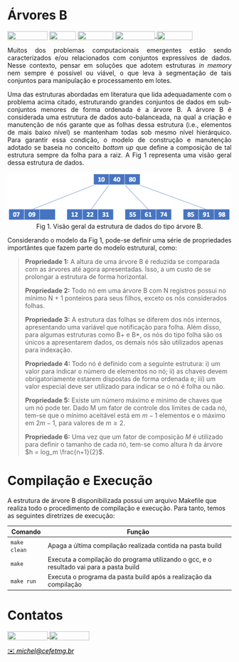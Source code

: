 # Árvores B

<div style="display: inline-block;">
<img align="center" height="20px" width="90px" src="https://img.shields.io/badge/Maintained%3F-yes-green.svg"/> 
<img align="center" height="20px" width="60px" src="https://img.shields.io/badge/C%2B%2B-00599C?style=for-the-badge&logo=c%2B%2B&logoColor=white"/> 
<img align="center" height="20px" width="80px" src="https://img.shields.io/badge/Made%20for-VSCode-1f425f.svg"/> 
<a href="https://github.com/mpiress/midpy/issues">
<img align="center" height="20px" width="90px" src="https://img.shields.io/badge/contributions-welcome-brightgreen.svg?style=flat"/>
<img align="center" height="20px" width="80px" src="https://badgen.net/badge/license/MIT/green"/>
</a> 
</div>

<p> </p>
<p> </p>

<p align="justify">
Muitos dos problemas computacionais emergentes estão sendo caracterizados e/ou relacionados com conjuntos expressívos de dados. Nesse contexto, pensar em soluções que adotem estruturas <i>in memory</i> nem sempre é possível ou viável, o que leva à segmentação de tais conjuntos para manipulação e processamento em lotes.  
</p>

<p align="justify">
Uma das estruturas abordadas em literatura que lida adequadamente com o problema acima citado, estruturando grandes conjuntos de dados em sub-conjuntos menores de forma ordenada é a árvore B. A árvore B é considerada uma estrutura de dados auto-balanceada, na qual a criação e manutenção de nós garante que as folhas dessa estrutura (i.e., elementos de mais baixo nível) se mantenham todas sob mesmo nível hierárquico. Para garantir essa condição, o modelo de construção e manutenção adotado se baseia no conceito <i>bottom up</i> que define a composição de tal estrutura sempre da folha para a raiz. A Fig 1 representa uma visão geral dessa estrutura de dados. 
</p>

<p align="center">
  <img src="imgs/b.png" /><br/>
  <caption>Fig 1. Visão geral da estrutura de dados do tipo árvore B.</caption>
</p>

<p align="justify">
Considerando o modelo da Fig 1, pode-se definir uma série de propriedades importântes que fazem parte do modelo estrutural, como:
</p>

> **Propriedade 1:** A altura de uma árvore B é reduzida se comparada com as árvores até agora apresentadas. Isso, a um custo de se prolongar a estrutura de forma horizontal.
>
> **Propriedade 2:** Todo nó em uma árvore B com N registros possui no mínimo N + 1 ponteiros para seus filhos, exceto os nós considerados folhas.
>
> **Propriedade 3:** A estrutura das folhas se diferem dos nós internos, apresentando uma variável que notificação para folha. Além disso, para algumas estruturas como B+ e B\*, os nós do tipo folha são os únicos a apresentarem dados, os demais nós são utilizados apenas para indexação. 
>
> **Propriedade 4:** Todo nó é definido com a seguinte estrutura: i) um valor para indicar o número de elementos no nó; ii) as chaves devem obrigatoriamente estarem dispostas de forma ordenada e; iii) um valor especial deve ser utilizado para indicar se o nó é folha ou não. 
>
> **Propriedade 5:** Existe um número máximo e mínimo de chaves que um nó pode ter. Dado M um fator de controle dos limites de cada nó, tem-se que o mínimo aceitável está em $m - 1$ elementos e o máximo em $2m - 1$, para valores de $m \geq 2$.
>
> **Propriedade 6:** Uma vez que um fator de composição $M$ é utilizado para definir o tamanho de cada nó, tem-se como altura $h$ da árvore $h = log_m \frac{n+1}{2}$.



# Compilação e Execução

A estrutura de árvore B disponibilizada possui um arquivo Makefile que realiza todo o procedimento de compilação e execução. Para tanto, temos as seguintes diretrizes de execução:


| Comando                |  Função                                                                                           |                     
| -----------------------| ------------------------------------------------------------------------------------------------- |
|  `make clean`          | Apaga a última compilação realizada contida na pasta build                                        |
|  `make`                | Executa a compilação do programa utilizando o gcc, e o resultado vai para a pasta build           |
|  `make run`            | Executa o programa da pasta build após a realização da compilação                                 |


# Contatos

<div style="display: inline-block;">
<a href="https://t.me/michelpires369">
<img align="center" height="20px" width="90px" src="https://img.shields.io/badge/Telegram-2CA5E0?style=for-the-badge&logo=telegram&logoColor=white"/> 
</a>

<a href="https://www.linkedin.com/in/michelpiressilva/">
<img align="center" height="20px" width="90px" src="https://img.shields.io/badge/LinkedIn-0077B5?style=for-the-badge&logo=linkedin&logoColor=white"/>
</a>

</div>

<p> </p>


<a style="color:black" href="mailto:michel@cefetmg.br?subject=[GitHub]%20Source%20Dynamic%20Lists">
✉️ <i>michel@cefetmg.br</i>
</a>

